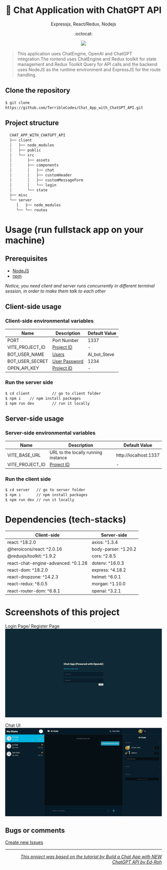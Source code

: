 <h1 align="center">
 💬 Chat Application with ChatGPT API
</h1>
<p align="center">
Expressjs, React/Redux, Nodejs
</p>
<p align="center">
:octocat:
</p>

<p align="center">
   <a href="https://github.com/TerribleCodes/Chat_App_with_ChatGPT_API/blob/master/LICENSE.md">
      <img src="https://img.shields.io/badge/License-MIT-green.svg" />
   </a>
</p>

> This application uses ChatEngine, OpenAI and ChatGPT integration.The rontend uses ChatEngine and Redux toolkit for state management and Redux Toolkit Query for API calls and the backend uses NodeJS as the runtime environment and ExpressJS for the route handling.

## Clone the repository

```terminal
$ git clone https://github.com/TerribleCodes/Chat_App_with_ChatGPT_API.git
```

## Project structure

      CHAT_APP_WITH_CHATGPT_API
      ├── client
      │   ├── node_modules
      │   ├── public
      │   └── src
      │       ├── assets
      │       ├── components
      │       │   ├── chat
      │       │   ├── customHeader
      │       │   ├── customMessageForm
      │       │   └── login
      │       └── state
      ├── misc
      └── server
         │   ├── node_modules
         └── └── routes

# Usage (run fullstack app on your machine)

## Prerequisites

- [NodeJS](https://nodejs.org/en/download/)
- [npm](https://nodejs.org/en/download/package-manager/)

_Notice, you need client and server runs concurrently in different terminal session, in order to make them talk to each other_

## Client-side usage

### Client-side environmental variables

| Name            | Description                                                       | Default Value |
| --------------- | ----------------------------------------------------------------- | ------------- |
| PORT            | Port Number                                                       | 1337          |
| VITE_PROJECT_ID | [Project ID](https://chatengine.io/docs/react/v1/getting_started) | -             |
| BOT_USER_NAME   | [Users](https://rest.chatengine.io/#intro)                        | AI_bot_Steve  |
| BOT_USER_SECRET | [User Password](https://rest.chatengine.io/#intro)                | 1234          |
| OPEN_API_KEY    | [Project ID](https://chatengine.io/docs/react/v1/getting_started) | -             |

### Run the server side

```terminal
$ cd client          // go to client folder
$ npm i    // npm install packages
$ npm run dev        // run it locally
```

## Server-side usage

### Server-side environmental variables

| Name            | Description                                                       | Default Value         |
| --------------- | ----------------------------------------------------------------- | --------------------- |
| VITE_BASE_URL   | URL to the locally running instance                               | http://localhost:1337 |
| VITE_PROJECT_ID | [Project ID](https://chatengine.io/docs/react/v1/getting_started) | -                     |

### Run the client side

```terminal
$ cd server   // go to server folder
$ npm i       // npm install packages
$ npm run dev // run it locally
```

# Dependencies (tech-stacks)

| Client-side                         | Server-side          |
| ----------------------------------- | -------------------- |
| react: ^18.2.0                      | axios: ^1.3.4        |
| @heroicons/react: ^2.0.16           | body-parser: ^1.20.2 |
| @reduxjs/toolkit: ^1.9.2            | cors: ^2.8.5         |
| react-chat-engine-advanced: ^0.1.28 | dotenv: ^16.0.3      |
| react-dom: ^18.2.0                  | express: ^4.18.2     |
| react-dropzone: ^14.2.3             | helmet: ^6.0.1       |
| react-redux: ^8.0.5                 | morgan: ^1.10.0      |
| react-router-dom: ^6.8.1            | openai: ^3.2.1       |

# Screenshots of this project

Login Page/ Register Page
![User can sign in or sign up](misc/login.png)

Chat UI
![Chat User Interface](misc/chat.png)

## Bugs or comments

[Create new Issues](https://github.com/TerribleCodes/Chat_App_with_ChatGPT_API/issues)

---

<p align="right">
   <a href="https://www.youtube.com/watch?v=ffEDkqfIzxM">
     <i>This project was based on the tutorial by Build a Chat App with NEW ChatGPT API by Ed-Roh</i>
   </a>
</p>
